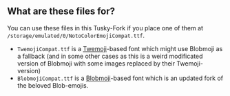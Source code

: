 ## What are these files for?
You can use these files in this Tusky-Fork if you place one of them at `/storage/emulated/0/NotoColorEmojiCompat.ttf`.  
- `TwemojiCompat.ttf` is a [Twemoji](https://github.com/twitter/twemoji)-based font which might use Blobmoji as a fallback (and in some other cases as this is a weird modificated version of Blobmoji with some images replaced by their Twemoji-version)
- `BlobmojiCompat.ttf` is a [Blobmoji](https://github.com/c1710/blobmoji)-based font which is an updated fork of the beloved Blob-emojis.